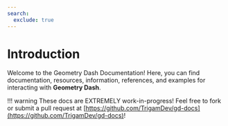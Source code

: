 ```yaml
---
search:
  exclude: true
---
```


# **Introduction**

Welcome to the Geometry Dash Documentation! Here, you can find documentation, resources, information, references, and examples for interacting with **Geometry Dash**.

!!! warning
	These docs are EXTREMELY work-in-progress! Feel free to fork or submit a pull request at [https://github.com/TrigamDev/gd-docs](https://github.com/TrigamDev/gd-docs)!